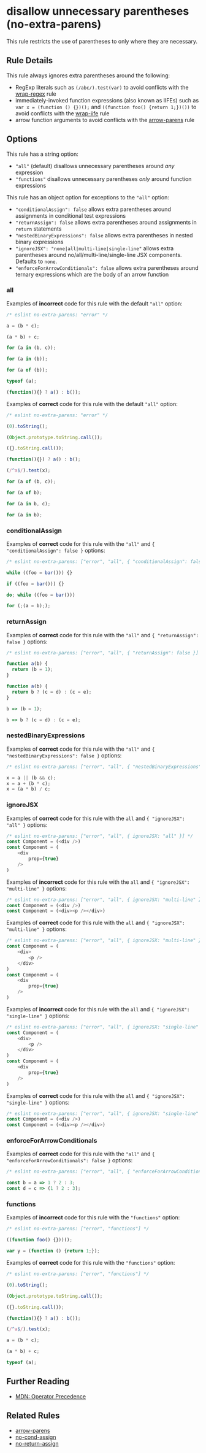 # disallow unnecessary parentheses (no-extra-parens)

This rule restricts the use of parentheses to only where they are necessary.

## Rule Details

This rule always ignores extra parentheses around the following:

* RegExp literals such as `(/abc/).test(var)` to avoid conflicts with the [wrap-regex](wrap-regex.md) rule
* immediately-invoked function expressions (also known as IIFEs) such as `var x = (function () {})();` and `((function foo() {return 1;})())` to avoid conflicts with the [wrap-iife](wrap-iife.md) rule
* arrow function arguments to avoid conflicts with the [arrow-parens](arrow-parens.md) rule

## Options

This rule has a string option:

* `"all"` (default) disallows unnecessary parentheses around *any* expression
* `"functions"` disallows unnecessary parentheses *only* around function expressions

This rule has an object option for exceptions to the `"all"` option:

* `"conditionalAssign": false` allows extra parentheses around assignments in conditional test expressions
* `"returnAssign": false` allows extra parentheses around assignments in `return` statements
* `"nestedBinaryExpressions": false` allows extra parentheses in nested binary expressions
* `"ignoreJSX": "none|all|multi-line|single-line"` allows extra parentheses around no/all/multi-line/single-line JSX components. Defaults to `none`.
* `"enforceForArrowConditionals": false` allows extra parentheses around ternary expressions which are the body of an arrow function

### all

Examples of **incorrect** code for this rule with the default `"all"` option:

```js
/* eslint no-extra-parens: "error" */

a = (b * c);

(a * b) + c;

for (a in (b, c));

for (a in (b));

for (a of (b));

typeof (a);

(function(){} ? a() : b());
```

Examples of **correct** code for this rule with the default `"all"` option:

```js
/* eslint no-extra-parens: "error" */

(0).toString();

(Object.prototype.toString.call());

({}.toString.call());

(function(){}) ? a() : b();

(/^a$/).test(x);

for (a of (b, c));

for (a of b);

for (a in b, c);

for (a in b);
```

### conditionalAssign

Examples of **correct** code for this rule with the `"all"` and `{ "conditionalAssign": false }` options:

```js
/* eslint no-extra-parens: ["error", "all", { "conditionalAssign": false }] */

while ((foo = bar())) {}

if ((foo = bar())) {}

do; while ((foo = bar()))

for (;(a = b););
```

### returnAssign

Examples of **correct** code for this rule with the `"all"` and `{ "returnAssign": false }` options:

```js
/* eslint no-extra-parens: ["error", "all", { "returnAssign": false }] */

function a(b) {
  return (b = 1);
}

function a(b) {
  return b ? (c = d) : (c = e);
}

b => (b = 1);

b => b ? (c = d) : (c = e);
```

### nestedBinaryExpressions

Examples of **correct** code for this rule with the `"all"` and `{ "nestedBinaryExpressions": false }` options:

```js
/* eslint no-extra-parens: ["error", "all", { "nestedBinaryExpressions": false }] */

x = a || (b && c);
x = a + (b * c);
x = (a * b) / c;
```

### ignoreJSX

Examples of **correct** code for this rule with the `all` and `{ "ignoreJSX": "all" }` options:

```js
/* eslint no-extra-parens: ["error", "all", { ignoreJSX: "all" }] */
const Component = (<div />)
const Component = (
    <div
        prop={true}
    />
)
```

Examples of **incorrect** code for this rule with the `all` and `{ "ignoreJSX": "multi-line" }` options:

```js
/* eslint no-extra-parens: ["error", "all", { ignoreJSX: "multi-line" }] */
const Component = (<div />)
const Component = (<div><p /></div>)
```

Examples of **correct** code for this rule with the `all` and `{ "ignoreJSX": "multi-line" }` options:

```js
/* eslint no-extra-parens: ["error", "all", { ignoreJSX: "multi-line" }] */
const Component = (
    <div>
        <p />
    </div>
)
const Component = (
    <div
        prop={true}
    />
)
```

Examples of **incorrect** code for this rule with the `all` and `{ "ignoreJSX": "single-line" }` options:

```js
/* eslint no-extra-parens: ["error", "all", { ignoreJSX: "single-line" }] */
const Component = (
    <div>
        <p />
    </div>
)
const Component = (
    <div
        prop={true}
    />
)
```

Examples of **correct** code for this rule with the `all` and `{ "ignoreJSX": "single-line" }` options:

```js
/* eslint no-extra-parens: ["error", "all", { ignoreJSX: "single-line" }] */
const Component = (<div />)
const Component = (<div><p /></div>)
```

### enforceForArrowConditionals

Examples of **correct** code for this rule with the `"all"` and `{ "enforceForArrowConditionals": false }` options:

```js
/* eslint no-extra-parens: ["error", "all", { "enforceForArrowConditionals": false }] */

const b = a => 1 ? 2 : 3;
const d = c => (1 ? 2 : 3);
```

### functions

Examples of **incorrect** code for this rule with the `"functions"` option:

```js
/* eslint no-extra-parens: ["error", "functions"] */

((function foo() {}))();

var y = (function () {return 1;});
```

Examples of **correct** code for this rule with the `"functions"` option:

```js
/* eslint no-extra-parens: ["error", "functions"] */

(0).toString();

(Object.prototype.toString.call());

({}.toString.call());

(function(){} ? a() : b());

(/^a$/).test(x);

a = (b * c);

(a * b) + c;

typeof (a);
```

## Further Reading

* [MDN: Operator Precedence](https://developer.mozilla.org/en-US/docs/Web/JavaScript/Reference/Operators/Operator_Precedence)

## Related Rules

* [arrow-parens](arrow-parens.md)
* [no-cond-assign](no-cond-assign.md)
* [no-return-assign](no-return-assign.md)

